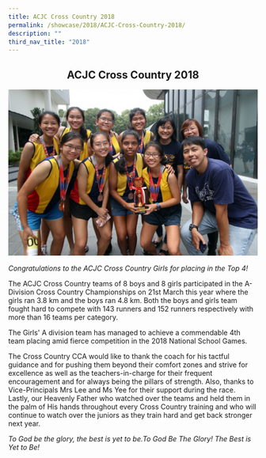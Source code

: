 ```yaml
---
title: ACJC Cross Country 2018
permalink: /showcase/2018/ACJC-Cross-Country-2018/
description: ""
third_nav_title: "2018"
---
```

## <center> ACJC Cross Country 2018 </center>

![](/images/IMG_1084a.jpeg)

_Congratulations to the ACJC Cross Country Girls for placing in the Top 4!_

The ACJC Cross Country teams of 8 boys and 8 girls participated in the A-Division Cross Country Championships on 21st March this year where the girls ran 3.8 km and the boys ran 4.8 km. Both the boys and girls team fought hard to compete with 143 runners and 152 runners respectively with more than 16 teams per category.

The Girls' A division team has managed to achieve a commendable 4th team placing amid fierce competition in the 2018 National School Games.

  

The Cross Country CCA would like to thank the coach for his tactful guidance and for pushing them beyond their comfort zones and strive for excellence as well as the teachers-in-charge for their frequent encouragement and for always being the pillars of strength. Also, thanks to Vice-Principals Mrs Lee and Ms Yee for their support during the race. Lastly, our Heavenly Father who watched over the teams and held them in the palm of His hands throughout every Cross Country training and who will continue to watch over the juniors as they train hard and get back stronger next year.

  

_To God be the glory, the best is yet to be.To God Be The Glory! The Best is Yet to Be!_